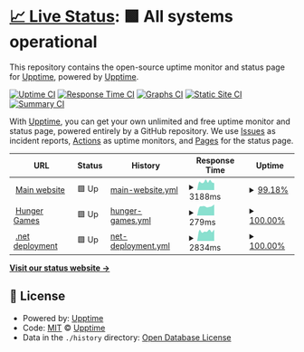 # [📈 Live Status](https://upptime.github.io/upptime): <!--live status--> **🟩 All systems operational**

This repository contains the open-source uptime monitor and status page for [Upptime](https://upptime.js.org), powered by [Upptime](https://github.com/upptime/upptime).

[![Uptime CI](https://github.com/VaiTon/openfoodfacts-upptime/workflows/Uptime%20CI/badge.svg)](https://github.com/VaiTon/openfoodfacts-upptime/actions?query=workflow%3A%22Uptime+CI%22)
[![Response Time CI](https://github.com/VaiTon/openfoodfacts-upptime/workflows/Response%20Time%20CI/badge.svg)](https://github.com/VaiTon/openfoodfacts-upptime/actions?query=workflow%3A%22Response+Time+CI%22)
[![Graphs CI](https://github.com/VaiTon/openfoodfacts-upptime/workflows/Graphs%20CI/badge.svg)](https://github.com/VaiTon/openfoodfacts-upptime/actions?query=workflow%3A%22Graphs+CI%22)
[![Static Site CI](https://github.com/VaiTon/openfoodfacts-upptime/workflows/Static%20Site%20CI/badge.svg)](https://github.com/VaiTon/openfoodfacts-upptime/actions?query=workflow%3A%22Static+Site+CI%22)
[![Summary CI](https://github.com/VaiTon/openfoodfacts-upptime/workflows/Summary%20CI/badge.svg)](https://github.com/VaiTon/openfoodfacts-upptime/actions?query=workflow%3A%22Summary+CI%22)

With [Upptime](https://upptime.js.org), you can get your own unlimited and free uptime monitor and status page, powered entirely by a GitHub repository. We use [Issues](https://github.com/upptime/upptime/issues) as incident reports, [Actions](https://github.com/VaiTon/openfoodfacts-upptime/actions) as uptime monitors, and [Pages](https://upptime.github.io/upptime) for the status page.

<!--start: status pages-->
<!-- This summary is generated by Upptime (https://github.com/upptime/upptime) -->
<!-- Do not edit this manually, your changes will be overwritten -->
<!-- prettier-ignore -->
| URL | Status | History | Response Time | Uptime |
| --- | ------ | ------- | ------------- | ------ |
| <img alt="" src="https://icons.duckduckgo.com/ip3/world.openfoodfacts.org.ico" height="13"> [Main website](https://world.openfoodfacts.org) | 🟩 Up | [main-website.yml](https://github.com/VaiTon/openfoodfacts-upptime/commits/HEAD/history/main-website.yml) | <details><summary><img alt="Response time graph" src="./graphs/main-website/response-time-week.png" height="20"> 3188ms</summary><br><a href="https://VaiTon.github.io/openfoodfacts-upptime/history/main-website"><img alt="Response time 3344" src="https://img.shields.io/endpoint?url=https%3A%2F%2Fraw.githubusercontent.com%2FVaiTon%2Fopenfoodfacts-upptime%2FHEAD%2Fapi%2Fmain-website%2Fresponse-time.json"></a><br><a href="https://VaiTon.github.io/openfoodfacts-upptime/history/main-website"><img alt="24-hour response time 2961" src="https://img.shields.io/endpoint?url=https%3A%2F%2Fraw.githubusercontent.com%2FVaiTon%2Fopenfoodfacts-upptime%2FHEAD%2Fapi%2Fmain-website%2Fresponse-time-day.json"></a><br><a href="https://VaiTon.github.io/openfoodfacts-upptime/history/main-website"><img alt="7-day response time 3188" src="https://img.shields.io/endpoint?url=https%3A%2F%2Fraw.githubusercontent.com%2FVaiTon%2Fopenfoodfacts-upptime%2FHEAD%2Fapi%2Fmain-website%2Fresponse-time-week.json"></a><br><a href="https://VaiTon.github.io/openfoodfacts-upptime/history/main-website"><img alt="30-day response time 3344" src="https://img.shields.io/endpoint?url=https%3A%2F%2Fraw.githubusercontent.com%2FVaiTon%2Fopenfoodfacts-upptime%2FHEAD%2Fapi%2Fmain-website%2Fresponse-time-month.json"></a><br><a href="https://VaiTon.github.io/openfoodfacts-upptime/history/main-website"><img alt="1-year response time 3344" src="https://img.shields.io/endpoint?url=https%3A%2F%2Fraw.githubusercontent.com%2FVaiTon%2Fopenfoodfacts-upptime%2FHEAD%2Fapi%2Fmain-website%2Fresponse-time-year.json"></a></details> | <details><summary><a href="https://VaiTon.github.io/openfoodfacts-upptime/history/main-website">99.18%</a></summary><a href="https://VaiTon.github.io/openfoodfacts-upptime/history/main-website"><img alt="All-time uptime 99.30%" src="https://img.shields.io/endpoint?url=https%3A%2F%2Fraw.githubusercontent.com%2FVaiTon%2Fopenfoodfacts-upptime%2FHEAD%2Fapi%2Fmain-website%2Fuptime.json"></a><br><a href="https://VaiTon.github.io/openfoodfacts-upptime/history/main-website"><img alt="24-hour uptime 98.55%" src="https://img.shields.io/endpoint?url=https%3A%2F%2Fraw.githubusercontent.com%2FVaiTon%2Fopenfoodfacts-upptime%2FHEAD%2Fapi%2Fmain-website%2Fuptime-day.json"></a><br><a href="https://VaiTon.github.io/openfoodfacts-upptime/history/main-website"><img alt="7-day uptime 99.18%" src="https://img.shields.io/endpoint?url=https%3A%2F%2Fraw.githubusercontent.com%2FVaiTon%2Fopenfoodfacts-upptime%2FHEAD%2Fapi%2Fmain-website%2Fuptime-week.json"></a><br><a href="https://VaiTon.github.io/openfoodfacts-upptime/history/main-website"><img alt="30-day uptime 99.30%" src="https://img.shields.io/endpoint?url=https%3A%2F%2Fraw.githubusercontent.com%2FVaiTon%2Fopenfoodfacts-upptime%2FHEAD%2Fapi%2Fmain-website%2Fuptime-month.json"></a><br><a href="https://VaiTon.github.io/openfoodfacts-upptime/history/main-website"><img alt="1-year uptime 99.30%" src="https://img.shields.io/endpoint?url=https%3A%2F%2Fraw.githubusercontent.com%2FVaiTon%2Fopenfoodfacts-upptime%2FHEAD%2Fapi%2Fmain-website%2Fuptime-year.json"></a></details>
| <img alt="" src="https://icons.duckduckgo.com/ip3/hunger.openfoodfacts.org.ico" height="13"> [Hunger Games](https://hunger.openfoodfacts.org/) | 🟩 Up | [hunger-games.yml](https://github.com/VaiTon/openfoodfacts-upptime/commits/HEAD/history/hunger-games.yml) | <details><summary><img alt="Response time graph" src="./graphs/hunger-games/response-time-week.png" height="20"> 279ms</summary><br><a href="https://VaiTon.github.io/openfoodfacts-upptime/history/hunger-games"><img alt="Response time 278" src="https://img.shields.io/endpoint?url=https%3A%2F%2Fraw.githubusercontent.com%2FVaiTon%2Fopenfoodfacts-upptime%2FHEAD%2Fapi%2Fhunger-games%2Fresponse-time.json"></a><br><a href="https://VaiTon.github.io/openfoodfacts-upptime/history/hunger-games"><img alt="24-hour response time 339" src="https://img.shields.io/endpoint?url=https%3A%2F%2Fraw.githubusercontent.com%2FVaiTon%2Fopenfoodfacts-upptime%2FHEAD%2Fapi%2Fhunger-games%2Fresponse-time-day.json"></a><br><a href="https://VaiTon.github.io/openfoodfacts-upptime/history/hunger-games"><img alt="7-day response time 279" src="https://img.shields.io/endpoint?url=https%3A%2F%2Fraw.githubusercontent.com%2FVaiTon%2Fopenfoodfacts-upptime%2FHEAD%2Fapi%2Fhunger-games%2Fresponse-time-week.json"></a><br><a href="https://VaiTon.github.io/openfoodfacts-upptime/history/hunger-games"><img alt="30-day response time 278" src="https://img.shields.io/endpoint?url=https%3A%2F%2Fraw.githubusercontent.com%2FVaiTon%2Fopenfoodfacts-upptime%2FHEAD%2Fapi%2Fhunger-games%2Fresponse-time-month.json"></a><br><a href="https://VaiTon.github.io/openfoodfacts-upptime/history/hunger-games"><img alt="1-year response time 278" src="https://img.shields.io/endpoint?url=https%3A%2F%2Fraw.githubusercontent.com%2FVaiTon%2Fopenfoodfacts-upptime%2FHEAD%2Fapi%2Fhunger-games%2Fresponse-time-year.json"></a></details> | <details><summary><a href="https://VaiTon.github.io/openfoodfacts-upptime/history/hunger-games">100.00%</a></summary><a href="https://VaiTon.github.io/openfoodfacts-upptime/history/hunger-games"><img alt="All-time uptime 100.00%" src="https://img.shields.io/endpoint?url=https%3A%2F%2Fraw.githubusercontent.com%2FVaiTon%2Fopenfoodfacts-upptime%2FHEAD%2Fapi%2Fhunger-games%2Fuptime.json"></a><br><a href="https://VaiTon.github.io/openfoodfacts-upptime/history/hunger-games"><img alt="24-hour uptime 100.00%" src="https://img.shields.io/endpoint?url=https%3A%2F%2Fraw.githubusercontent.com%2FVaiTon%2Fopenfoodfacts-upptime%2FHEAD%2Fapi%2Fhunger-games%2Fuptime-day.json"></a><br><a href="https://VaiTon.github.io/openfoodfacts-upptime/history/hunger-games"><img alt="7-day uptime 100.00%" src="https://img.shields.io/endpoint?url=https%3A%2F%2Fraw.githubusercontent.com%2FVaiTon%2Fopenfoodfacts-upptime%2FHEAD%2Fapi%2Fhunger-games%2Fuptime-week.json"></a><br><a href="https://VaiTon.github.io/openfoodfacts-upptime/history/hunger-games"><img alt="30-day uptime 100.00%" src="https://img.shields.io/endpoint?url=https%3A%2F%2Fraw.githubusercontent.com%2FVaiTon%2Fopenfoodfacts-upptime%2FHEAD%2Fapi%2Fhunger-games%2Fuptime-month.json"></a><br><a href="https://VaiTon.github.io/openfoodfacts-upptime/history/hunger-games"><img alt="1-year uptime 100.00%" src="https://img.shields.io/endpoint?url=https%3A%2F%2Fraw.githubusercontent.com%2FVaiTon%2Fopenfoodfacts-upptime%2FHEAD%2Fapi%2Fhunger-games%2Fuptime-year.json"></a></details>
| <img alt="" src="https://icons.duckduckgo.com/ip3/world.openfoodfacts.net.ico" height="13"> [.net deployment](https://world.openfoodfacts.net) | 🟩 Up | [net-deployment.yml](https://github.com/VaiTon/openfoodfacts-upptime/commits/HEAD/history/net-deployment.yml) | <details><summary><img alt="Response time graph" src="./graphs/net-deployment/response-time-week.png" height="20"> 2834ms</summary><br><a href="https://VaiTon.github.io/openfoodfacts-upptime/history/net-deployment"><img alt="Response time 2921" src="https://img.shields.io/endpoint?url=https%3A%2F%2Fraw.githubusercontent.com%2FVaiTon%2Fopenfoodfacts-upptime%2FHEAD%2Fapi%2Fnet-deployment%2Fresponse-time.json"></a><br><a href="https://VaiTon.github.io/openfoodfacts-upptime/history/net-deployment"><img alt="24-hour response time 2608" src="https://img.shields.io/endpoint?url=https%3A%2F%2Fraw.githubusercontent.com%2FVaiTon%2Fopenfoodfacts-upptime%2FHEAD%2Fapi%2Fnet-deployment%2Fresponse-time-day.json"></a><br><a href="https://VaiTon.github.io/openfoodfacts-upptime/history/net-deployment"><img alt="7-day response time 2834" src="https://img.shields.io/endpoint?url=https%3A%2F%2Fraw.githubusercontent.com%2FVaiTon%2Fopenfoodfacts-upptime%2FHEAD%2Fapi%2Fnet-deployment%2Fresponse-time-week.json"></a><br><a href="https://VaiTon.github.io/openfoodfacts-upptime/history/net-deployment"><img alt="30-day response time 2921" src="https://img.shields.io/endpoint?url=https%3A%2F%2Fraw.githubusercontent.com%2FVaiTon%2Fopenfoodfacts-upptime%2FHEAD%2Fapi%2Fnet-deployment%2Fresponse-time-month.json"></a><br><a href="https://VaiTon.github.io/openfoodfacts-upptime/history/net-deployment"><img alt="1-year response time 2921" src="https://img.shields.io/endpoint?url=https%3A%2F%2Fraw.githubusercontent.com%2FVaiTon%2Fopenfoodfacts-upptime%2FHEAD%2Fapi%2Fnet-deployment%2Fresponse-time-year.json"></a></details> | <details><summary><a href="https://VaiTon.github.io/openfoodfacts-upptime/history/net-deployment">100.00%</a></summary><a href="https://VaiTon.github.io/openfoodfacts-upptime/history/net-deployment"><img alt="All-time uptime 100.00%" src="https://img.shields.io/endpoint?url=https%3A%2F%2Fraw.githubusercontent.com%2FVaiTon%2Fopenfoodfacts-upptime%2FHEAD%2Fapi%2Fnet-deployment%2Fuptime.json"></a><br><a href="https://VaiTon.github.io/openfoodfacts-upptime/history/net-deployment"><img alt="24-hour uptime 100.00%" src="https://img.shields.io/endpoint?url=https%3A%2F%2Fraw.githubusercontent.com%2FVaiTon%2Fopenfoodfacts-upptime%2FHEAD%2Fapi%2Fnet-deployment%2Fuptime-day.json"></a><br><a href="https://VaiTon.github.io/openfoodfacts-upptime/history/net-deployment"><img alt="7-day uptime 100.00%" src="https://img.shields.io/endpoint?url=https%3A%2F%2Fraw.githubusercontent.com%2FVaiTon%2Fopenfoodfacts-upptime%2FHEAD%2Fapi%2Fnet-deployment%2Fuptime-week.json"></a><br><a href="https://VaiTon.github.io/openfoodfacts-upptime/history/net-deployment"><img alt="30-day uptime 100.00%" src="https://img.shields.io/endpoint?url=https%3A%2F%2Fraw.githubusercontent.com%2FVaiTon%2Fopenfoodfacts-upptime%2FHEAD%2Fapi%2Fnet-deployment%2Fuptime-month.json"></a><br><a href="https://VaiTon.github.io/openfoodfacts-upptime/history/net-deployment"><img alt="1-year uptime 100.00%" src="https://img.shields.io/endpoint?url=https%3A%2F%2Fraw.githubusercontent.com%2FVaiTon%2Fopenfoodfacts-upptime%2FHEAD%2Fapi%2Fnet-deployment%2Fuptime-year.json"></a></details>

<!--end: status pages-->

[**Visit our status website →**](https://upptime.github.io/upptime)

## 📄 License

- Powered by: [Upptime](https://github.com/upptime/upptime)
- Code: [MIT](./LICENSE) © [Upptime](https://upptime.js.org)
- Data in the `./history` directory: [Open Database License](https://opendatacommons.org/licenses/odbl/1-0/)
